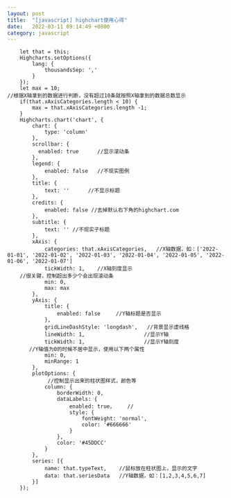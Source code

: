 ```yaml
---
layout: post
title:  "[javascript] highchart使用心得"
date:   2022-03-11 09:14:49 +0800
category: javascript
---
```





        let that = this;
        Highcharts.setOptions({
            lang: {
                thousandsSep: ','
            }
        });
        let max = 10;
	//根据X轴拿到的数据进行判断，没有超过10条就按照X轴拿到的数据总数显示
        if(that.xAxisCategories.length < 10) {
            max = that.xAxisCategories.length -1;
        }
        Highcharts.chart('chart', {
            chart: {
                type: 'column'
            },
            scrollbar: {
              enabled: true      //显示滚动条
            },
            legend: {
                enabled: false   //不现实图例
            },
            title: {
                text: ''      //不显示标题
            },
            credits: {
                enabled: false //去掉默认右下角的highchart.com
            },
            subtitle: {
                text: '' //不现实子标题
            },
            xAxis: {
                categories: that.xAxisCategories,   //X轴数据，如：['2022-01-01', '2022-01-02', '2022-01-03', '2022-01-04', '2022-01-05', '2022-01-06', '2022-01-07']
                tickWidth: 1,    //X轴刻度显示
		//很关键，控制超出多少个会出现滚动条
                min: 0,
                max: max
            },
            yAxis: {
                title: {
                    enabled: false     //Y轴标题是否显示
                },
                gridLineDashStyle: 'longdash',   //背景显示虚线格
                lineWidth: 1,                   //显示Y轴
                tickWidth: 1,                   //显示Y轴刻度
	       //Y轴值为0的时候不居中显示，使用以下两个属性
                min: 0,                       
                minRange: 1
            },
            plotOptions: {
                 //控制显示出来的柱状图样式，颜色等
                column: {
                    borderWidth: 0,
                    dataLabels: {
                        enabled: true，    //
                        style: {
                            fontWeight: 'normal',
                            color: '#666666'
                        }
                    },
                    color: '#45DDCC'
                }
            },
            series: [{
                name: that.typeText,    //鼠标放在柱状图上，显示的文字
                data: that.seriesData   //Y轴数据，如：[1,2,3,4,5,6,7]
            }]
        });
    